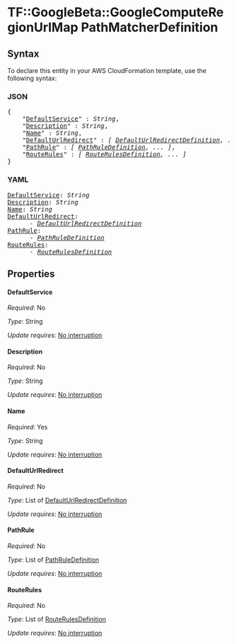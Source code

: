 # TF::GoogleBeta::GoogleComputeRegionUrlMap PathMatcherDefinition

## Syntax

To declare this entity in your AWS CloudFormation template, use the following syntax:

### JSON

<pre>
{
    "<a href="#defaultservice" title="DefaultService">DefaultService</a>" : <i>String</i>,
    "<a href="#description" title="Description">Description</a>" : <i>String</i>,
    "<a href="#name" title="Name">Name</a>" : <i>String</i>,
    "<a href="#defaulturlredirect" title="DefaultUrlRedirect">DefaultUrlRedirect</a>" : <i>[ <a href="defaulturlredirectdefinition.md">DefaultUrlRedirectDefinition</a>, ... ]</i>,
    "<a href="#pathrule" title="PathRule">PathRule</a>" : <i>[ <a href="pathruledefinition.md">PathRuleDefinition</a>, ... ]</i>,
    "<a href="#routerules" title="RouteRules">RouteRules</a>" : <i>[ <a href="routerulesdefinition.md">RouteRulesDefinition</a>, ... ]</i>
}
</pre>

### YAML

<pre>
<a href="#defaultservice" title="DefaultService">DefaultService</a>: <i>String</i>
<a href="#description" title="Description">Description</a>: <i>String</i>
<a href="#name" title="Name">Name</a>: <i>String</i>
<a href="#defaulturlredirect" title="DefaultUrlRedirect">DefaultUrlRedirect</a>: <i>
      - <a href="defaulturlredirectdefinition.md">DefaultUrlRedirectDefinition</a></i>
<a href="#pathrule" title="PathRule">PathRule</a>: <i>
      - <a href="pathruledefinition.md">PathRuleDefinition</a></i>
<a href="#routerules" title="RouteRules">RouteRules</a>: <i>
      - <a href="routerulesdefinition.md">RouteRulesDefinition</a></i>
</pre>

## Properties

#### DefaultService

_Required_: No

_Type_: String

_Update requires_: [No interruption](https://docs.aws.amazon.com/AWSCloudFormation/latest/UserGuide/using-cfn-updating-stacks-update-behaviors.html#update-no-interrupt)

#### Description

_Required_: No

_Type_: String

_Update requires_: [No interruption](https://docs.aws.amazon.com/AWSCloudFormation/latest/UserGuide/using-cfn-updating-stacks-update-behaviors.html#update-no-interrupt)

#### Name

_Required_: Yes

_Type_: String

_Update requires_: [No interruption](https://docs.aws.amazon.com/AWSCloudFormation/latest/UserGuide/using-cfn-updating-stacks-update-behaviors.html#update-no-interrupt)

#### DefaultUrlRedirect

_Required_: No

_Type_: List of <a href="defaulturlredirectdefinition.md">DefaultUrlRedirectDefinition</a>

_Update requires_: [No interruption](https://docs.aws.amazon.com/AWSCloudFormation/latest/UserGuide/using-cfn-updating-stacks-update-behaviors.html#update-no-interrupt)

#### PathRule

_Required_: No

_Type_: List of <a href="pathruledefinition.md">PathRuleDefinition</a>

_Update requires_: [No interruption](https://docs.aws.amazon.com/AWSCloudFormation/latest/UserGuide/using-cfn-updating-stacks-update-behaviors.html#update-no-interrupt)

#### RouteRules

_Required_: No

_Type_: List of <a href="routerulesdefinition.md">RouteRulesDefinition</a>

_Update requires_: [No interruption](https://docs.aws.amazon.com/AWSCloudFormation/latest/UserGuide/using-cfn-updating-stacks-update-behaviors.html#update-no-interrupt)

